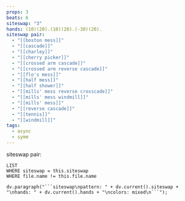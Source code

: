```yaml
---
props: 3
beats: 6
siteswap: "3"
hands: (10)(20).(10)(20).(-30)(20).
siteswap pair:
  - "[[boston mess]]"
  - "[[cascade]]"
  - "[[charley]]"
  - "[[cherry picker]]"
  - "[[crossed arm cascade]]"
  - "[[crossed arm reverse cascade]]"
  - "[[flo's mess]]"
  - "[[half mess]]"
  - "[[half shower]]"
  - "[[mills' mess reverse crosscade]]"
  - "[[mills' mess windmill]]"
  - "[[mills' mess]]"
  - "[[reverse cascade]]"
  - "[[tennis]]"
  - "[[windmill]]"
tags:
  - async
  - symm
---
```


siteswap pair:
```dataview
LIST
WHERE siteswap = this.siteswap
WHERE file.name != this.file.name
```
```dataviewjs
dv.paragraph("```siteswap\npattern: " + dv.current().siteswap + "\nhands: " + dv.current().hands + "\ncolors: mixed\n```");
```
